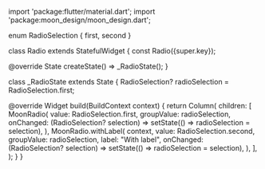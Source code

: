 import 'package:flutter/material.dart';
import 'package:moon_design/moon_design.dart';

enum RadioSelection { first, second }

class Radio extends StatefulWidget {
  const Radio({super.key});

  @override
  State<Radio> createState() => _RadioState();
}

class _RadioState extends State<Radio> {
  RadioSelection? radioSelection = RadioSelection.first;

  @override
  Widget build(BuildContext context) {
    return Column(
      children: [
        MoonRadio(
          value: RadioSelection.first,
          groupValue: radioSelection,
          onChanged: (RadioSelection? selection) => setState(() => radioSelection = selection),
        ),
        MoonRadio.withLabel(
          context,
          value: RadioSelection.second,
          groupValue: radioSelection,
          label: "With label",
          onChanged: (RadioSelection? selection) => setState(() => radioSelection = selection),
        ),
      ],
    );
  }
}